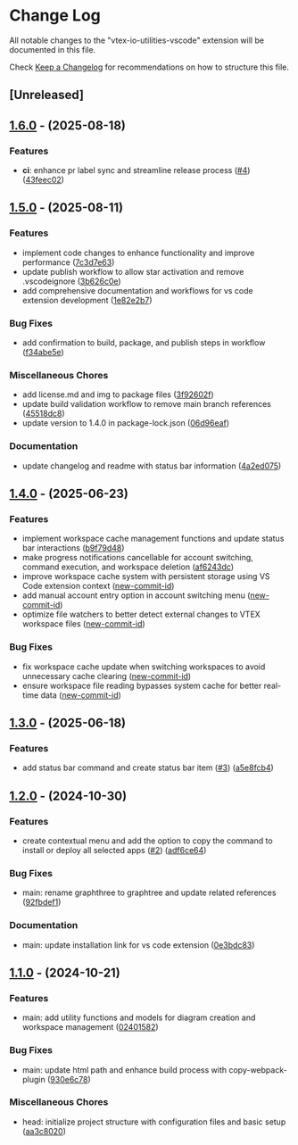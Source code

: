 # Change Log

All notable changes to the "vtex-io-utilities-vscode" extension will be documented in this file.

Check [Keep a Changelog](http://keepachangelog.com/) for recommendations on how to structure this file.

## [Unreleased]

## [1.6.0](https://github.com/Maik3345/vtex-io-utilities-vscode/compare/v1.5.0...v1.6.0) - (2025-08-18)

### Features

* **ci**: enhance pr label sync and streamline release process ([#4](https://github.com/Maik3345/vtex-io-utilities-vscode/pull/4)) ([43feec02](https://github.com/Maik3345/vtex-io-utilities-vscode/commit/43feec02c768a7d92b1a4c6b8c3761d23a64a545))


## [1.5.0](https://github.com/Maik3345/vtex-io-utilities-vscode/compare/v1.4.0...v1.5.0) - (2025-08-11)

### Features

* implement code changes to enhance functionality and improve performance ([7c3d7e63](https://github.com/Maik3345/vtex-io-utilities-vscode/commit/7c3d7e630c8dfcc00742116b0150ee6ce6311307))
* update publish workflow to allow star activation and remove .vscodeignore ([3b626c0e](https://github.com/Maik3345/vtex-io-utilities-vscode/commit/3b626c0e5ba416c5abcc204168c7c5caa6f3330e))
* add comprehensive documentation and workflows for vs code extension development ([1e82e2b7](https://github.com/Maik3345/vtex-io-utilities-vscode/commit/1e82e2b761607158ebcb9980802fdd395062f049))

### Bug Fixes

* add confirmation to build, package, and publish steps in workflow ([f34abe5e](https://github.com/Maik3345/vtex-io-utilities-vscode/commit/f34abe5eb08f599af7add001df51632b0e3ee166))

### Miscellaneous Chores

* add license.md and img to package files ([3f92602f](https://github.com/Maik3345/vtex-io-utilities-vscode/commit/3f92602f91a4992fda0d97b970f6ac35d813ecfe))
* update build validation workflow to remove main branch references ([45518dc8](https://github.com/Maik3345/vtex-io-utilities-vscode/commit/45518dc8c9f45ffb99cf1644c688f4a6c2ebbcc6))
* update version to 1.4.0 in package-lock.json ([06d96eaf](https://github.com/Maik3345/vtex-io-utilities-vscode/commit/06d96eaf971753beec8111f1afbe7c65f2557db7))

### Documentation

* update changelog and readme with status bar information ([4a2ed075](https://github.com/Maik3345/vtex-io-utilities-vscode/commit/4a2ed075a546a89d6f1122e14a6114d8b50fdab7))


## [1.4.0](https://github.com/Maik3345/vtex-io-utilities-vscode/compare/v1.3.0...v1.4.0) - (2025-06-23)

### Features

* implement workspace cache management functions and update status bar interactions ([b9f79d48](https://github.com/Maik3345/vtex-io-utilities-vscode/commit/b9f79d486b71540e75493ebd7fb9080070bc6213))
* make progress notifications cancellable for account switching, command execution, and workspace deletion ([af6243dc](https://github.com/Maik3345/vtex-io-utilities-vscode/commit/af6243dcf76960dc1ac59b7a203f5f6d54ac4fc9))
* improve workspace cache system with persistent storage using VS Code extension context ([new-commit-id](https://github.com/Maik3345/vtex-io-utilities-vscode/commit/))
* add manual account entry option in account switching menu ([new-commit-id](https://github.com/Maik3345/vtex-io-utilities-vscode/commit/))
* optimize file watchers to better detect external changes to VTEX workspace files ([new-commit-id](https://github.com/Maik3345/vtex-io-utilities-vscode/commit/))

### Bug Fixes

* fix workspace cache update when switching workspaces to avoid unnecessary cache clearing ([new-commit-id](https://github.com/Maik3345/vtex-io-utilities-vscode/commit/))
* ensure workspace file reading bypasses system cache for better real-time data ([new-commit-id](https://github.com/Maik3345/vtex-io-utilities-vscode/commit/))


## [1.3.0](https://github.com/Maik3345/vtex-io-utilities-vscode/compare/v1.2.0...v1.3.0) - (2025-06-18)

### Features

* add status bar command and create status bar item ([#3](https://github.com/Maik3345/vtex-io-utilities-vscode/pull/3)) ([a5e8fcb4](https://github.com/Maik3345/vtex-io-utilities-vscode/commit/a5e8fcb49fb0c97b6248e1dbf0856fb77e640652))


## [1.2.0](https://github.com/Maik3345/vtex-io-utilities-vscode/compare/v1.1.0...v1.2.0) - (2024-10-30)

### Features

* create contextual menu and add the option to copy the command to install or deploy all selected apps ([#2](https://github.com/Maik3345/vtex-io-utilities-vscode/pull/2)) ([adf6ce64](https://github.com/Maik3345/vtex-io-utilities-vscode/commit/adf6ce640b446bd0a98770e7e50a57e53082af00))

### Bug Fixes

* main: rename graphthree to graphtree and update related references ([92fbdef1](https://github.com/Maik3345/vtex-io-utilities-vscode/commit/92fbdef1d37babcb3306ac6e9801c1a3482a0c56))

### Documentation

* main: update installation link for vs code extension ([0e3bdc83](https://github.com/Maik3345/vtex-io-utilities-vscode/commit/0e3bdc83e75f7f1ab04ddf5050a613895cecc739))


## [1.1.0](https://github.com/Maik3345/vtex-io-utilities-vscode/releases/tag/v1.1.0) - (2024-10-21)

### Features

* main: add utility functions and models for diagram creation and workspace management ([02401582](https://github.com/Maik3345/vtex-io-utilities-vscode/commit/02401582a0d14dc7f46289450b44319b8f136a65))

### Bug Fixes

* main: update html path and enhance build process with copy-webpack-plugin ([930e6c78](https://github.com/Maik3345/vtex-io-utilities-vscode/commit/930e6c789873e4cfbfa2a9d7cc5084eb2104d91c))

### Miscellaneous Chores

* head: initialize project structure with configuration files and basic setup ([aa3c8020](https://github.com/Maik3345/vtex-io-utilities-vscode/commit/aa3c8020fe3afd3948bdd1017931af115ff2b0f8))

